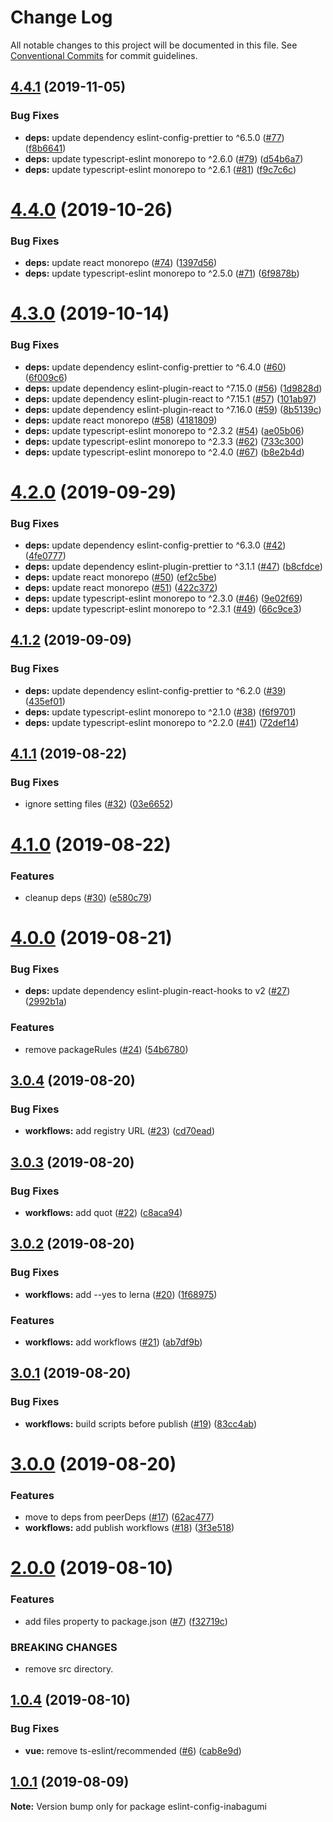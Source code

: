 # Change Log

All notable changes to this project will be documented in this file.
See [Conventional Commits](https://conventionalcommits.org) for commit guidelines.

## [4.4.1](https://github.com/inabagumi/eslint-config/compare/v4.4.0...v4.4.1) (2019-11-05)


### Bug Fixes

* **deps:** update dependency eslint-config-prettier to ^6.5.0 ([#77](https://github.com/inabagumi/eslint-config/issues/77)) ([f8b6641](https://github.com/inabagumi/eslint-config/commit/f8b6641))
* **deps:** update typescript-eslint monorepo to ^2.6.0 ([#79](https://github.com/inabagumi/eslint-config/issues/79)) ([d54b6a7](https://github.com/inabagumi/eslint-config/commit/d54b6a7))
* **deps:** update typescript-eslint monorepo to ^2.6.1 ([#81](https://github.com/inabagumi/eslint-config/issues/81)) ([f9c7c6c](https://github.com/inabagumi/eslint-config/commit/f9c7c6c))





# [4.4.0](https://github.com/inabagumi/eslint-config/compare/v4.3.0...v4.4.0) (2019-10-26)


### Bug Fixes

* **deps:** update react monorepo ([#74](https://github.com/inabagumi/eslint-config/issues/74)) ([1397d56](https://github.com/inabagumi/eslint-config/commit/1397d56))
* **deps:** update typescript-eslint monorepo to ^2.5.0 ([#71](https://github.com/inabagumi/eslint-config/issues/71)) ([6f9878b](https://github.com/inabagumi/eslint-config/commit/6f9878b))





# [4.3.0](https://github.com/inabagumi/eslint-config/compare/v4.2.0...v4.3.0) (2019-10-14)


### Bug Fixes

* **deps:** update dependency eslint-config-prettier to ^6.4.0 ([#60](https://github.com/inabagumi/eslint-config/issues/60)) ([6f009c6](https://github.com/inabagumi/eslint-config/commit/6f009c6))
* **deps:** update dependency eslint-plugin-react to ^7.15.0 ([#56](https://github.com/inabagumi/eslint-config/issues/56)) ([1d9828d](https://github.com/inabagumi/eslint-config/commit/1d9828d))
* **deps:** update dependency eslint-plugin-react to ^7.15.1 ([#57](https://github.com/inabagumi/eslint-config/issues/57)) ([101ab97](https://github.com/inabagumi/eslint-config/commit/101ab97))
* **deps:** update dependency eslint-plugin-react to ^7.16.0 ([#59](https://github.com/inabagumi/eslint-config/issues/59)) ([8b5139c](https://github.com/inabagumi/eslint-config/commit/8b5139c))
* **deps:** update react monorepo ([#58](https://github.com/inabagumi/eslint-config/issues/58)) ([4181809](https://github.com/inabagumi/eslint-config/commit/4181809))
* **deps:** update typescript-eslint monorepo to ^2.3.2 ([#54](https://github.com/inabagumi/eslint-config/issues/54)) ([ae05b06](https://github.com/inabagumi/eslint-config/commit/ae05b06))
* **deps:** update typescript-eslint monorepo to ^2.3.3 ([#62](https://github.com/inabagumi/eslint-config/issues/62)) ([733c300](https://github.com/inabagumi/eslint-config/commit/733c300))
* **deps:** update typescript-eslint monorepo to ^2.4.0 ([#67](https://github.com/inabagumi/eslint-config/issues/67)) ([b8e2b4d](https://github.com/inabagumi/eslint-config/commit/b8e2b4d))





# [4.2.0](https://github.com/inabagumi/eslint-config/compare/v4.1.2...v4.2.0) (2019-09-29)


### Bug Fixes

* **deps:** update dependency eslint-config-prettier to ^6.3.0 ([#42](https://github.com/inabagumi/eslint-config/issues/42)) ([4fe0777](https://github.com/inabagumi/eslint-config/commit/4fe0777))
* **deps:** update dependency eslint-plugin-prettier to ^3.1.1 ([#47](https://github.com/inabagumi/eslint-config/issues/47)) ([b8cfdce](https://github.com/inabagumi/eslint-config/commit/b8cfdce))
* **deps:** update react monorepo ([#50](https://github.com/inabagumi/eslint-config/issues/50)) ([ef2c5be](https://github.com/inabagumi/eslint-config/commit/ef2c5be))
* **deps:** update react monorepo ([#51](https://github.com/inabagumi/eslint-config/issues/51)) ([422c372](https://github.com/inabagumi/eslint-config/commit/422c372))
* **deps:** update typescript-eslint monorepo to ^2.3.0 ([#46](https://github.com/inabagumi/eslint-config/issues/46)) ([9e02f69](https://github.com/inabagumi/eslint-config/commit/9e02f69))
* **deps:** update typescript-eslint monorepo to ^2.3.1 ([#49](https://github.com/inabagumi/eslint-config/issues/49)) ([66c9ce3](https://github.com/inabagumi/eslint-config/commit/66c9ce3))





## [4.1.2](https://github.com/inabagumi/eslint-config/compare/v4.1.1...v4.1.2) (2019-09-09)


### Bug Fixes

* **deps:** update dependency eslint-config-prettier to ^6.2.0 ([#39](https://github.com/inabagumi/eslint-config/issues/39)) ([435ef01](https://github.com/inabagumi/eslint-config/commit/435ef01))
* **deps:** update typescript-eslint monorepo to ^2.1.0 ([#38](https://github.com/inabagumi/eslint-config/issues/38)) ([f6f9701](https://github.com/inabagumi/eslint-config/commit/f6f9701))
* **deps:** update typescript-eslint monorepo to ^2.2.0 ([#41](https://github.com/inabagumi/eslint-config/issues/41)) ([72def14](https://github.com/inabagumi/eslint-config/commit/72def14))





## [4.1.1](https://github.com/inabagumi/eslint-config/compare/v4.1.0...v4.1.1) (2019-08-22)


### Bug Fixes

* ignore setting files ([#32](https://github.com/inabagumi/eslint-config/issues/32)) ([03e6652](https://github.com/inabagumi/eslint-config/commit/03e6652))





# [4.1.0](https://github.com/inabagumi/eslint-config/compare/v4.0.0...v4.1.0) (2019-08-22)


### Features

* cleanup deps ([#30](https://github.com/inabagumi/eslint-config/issues/30)) ([e580c79](https://github.com/inabagumi/eslint-config/commit/e580c79))





# [4.0.0](https://github.com/inabagumi/eslint-config/compare/v3.0.4...v4.0.0) (2019-08-21)


### Bug Fixes

* **deps:** update dependency eslint-plugin-react-hooks to v2 ([#27](https://github.com/inabagumi/eslint-config/issues/27)) ([2992b1a](https://github.com/inabagumi/eslint-config/commit/2992b1a))


### Features

* remove packageRules ([#24](https://github.com/inabagumi/eslint-config/issues/24)) ([54b6780](https://github.com/inabagumi/eslint-config/commit/54b6780))





## [3.0.4](https://github.com/inabagumi/eslint-config/compare/v3.0.3...v3.0.4) (2019-08-20)


### Bug Fixes

* **workflows:** add registry URL ([#23](https://github.com/inabagumi/eslint-config/issues/23)) ([cd70ead](https://github.com/inabagumi/eslint-config/commit/cd70ead))





## [3.0.3](https://github.com/inabagumi/eslint-config/compare/v3.0.2...v3.0.3) (2019-08-20)


### Bug Fixes

* **workflows:** add quot ([#22](https://github.com/inabagumi/eslint-config/issues/22)) ([c8aca94](https://github.com/inabagumi/eslint-config/commit/c8aca94))





## [3.0.2](https://github.com/inabagumi/eslint-config/compare/v3.0.1...v3.0.2) (2019-08-20)


### Bug Fixes

* **workflows:** add --yes to lerna ([#20](https://github.com/inabagumi/eslint-config/issues/20)) ([1f68975](https://github.com/inabagumi/eslint-config/commit/1f68975))


### Features

* **workflows:** add workflows ([#21](https://github.com/inabagumi/eslint-config/issues/21)) ([ab7df9b](https://github.com/inabagumi/eslint-config/commit/ab7df9b))





## [3.0.1](https://github.com/inabagumi/eslint-config/compare/v3.0.0...v3.0.1) (2019-08-20)


### Bug Fixes

* **workflows:** build scripts before publish ([#19](https://github.com/inabagumi/eslint-config/issues/19)) ([83cc4ab](https://github.com/inabagumi/eslint-config/commit/83cc4ab))





# [3.0.0](https://github.com/inabagumi/eslint-config/compare/v2.1.0...v3.0.0) (2019-08-20)


### Features

* move to deps from peerDeps ([#17](https://github.com/inabagumi/eslint-config/issues/17)) ([62ac477](https://github.com/inabagumi/eslint-config/commit/62ac477))
* **workflows:** add publish workflows ([#18](https://github.com/inabagumi/eslint-config/issues/18)) ([3f3e518](https://github.com/inabagumi/eslint-config/commit/3f3e518))





# [2.0.0](https://github.com/inabagumi/eslint-config/compare/v1.0.4...v2.0.0) (2019-08-10)


### Features

* add files property to package.json ([#7](https://github.com/inabagumi/eslint-config/issues/7)) ([f32719c](https://github.com/inabagumi/eslint-config/commit/f32719c))


### BREAKING CHANGES

* remove src directory.





## [1.0.4](https://github.com/inabagumi/eslint-config/compare/v1.0.3...v1.0.4) (2019-08-10)


### Bug Fixes

* **vue:** remove ts-eslint/recommended ([#6](https://github.com/inabagumi/eslint-config/issues/6)) ([cab8e9d](https://github.com/inabagumi/eslint-config/commit/cab8e9d))





## [1.0.1](https://github.com/inabagumi/eslint-config/compare/v1.0.0...v1.0.1) (2019-08-09)

**Note:** Version bump only for package eslint-config-inabagumi
